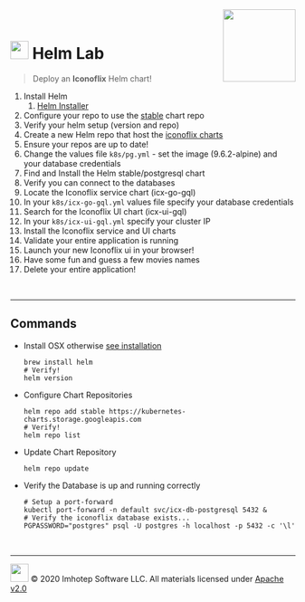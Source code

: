 <img src="../assets/k8sland.png" align="right" width="128" height="auto"/>

<br/>

# <img src="../assets/lab.png" width="32" height="auto"/> Helm Lab

> Deploy an **Iconoflix** Helm chart!

1. Install Helm
   1. [Helm Installer](https://github.com/kubernetes/helm/releases)
2. Configure your repo to use the [stable](https://kubernetes-charts.storage.googleapis.com) chart repo
3. Verify your helm setup (version and repo)
4. Create a new Helm repo that host the [iconoflix charts](https://imhotepio.github.io/iconoflix-charts)
5. Ensure your repos are up to date!
6. Change the values file `k8s/pg.yml` - set the image (9.6.2-alpine) and your database credentials
7. Find and Install the Helm stable/postgresql chart
8. Verify you can connect to the databases
9. Locate the Iconoflix service chart (icx-go-gql)
10. In your `k8s/icx-go-gql.yml` values file specify your database credentials
11. Search for the Iconoflix UI chart (icx-ui-gql)
12. In your `k8s/icx-ui-gql.yml` specify your cluster IP
13. Install the Iconoflix service and UI charts
14. Validate your entire application is running
15. Launch your new Iconoflix ui in your browser!
16. Have some fun and guess a few movies names
17. Delete your entire application!

<br/>

---

## Commands

- Install OSX otherwise [see installation](https://helm.sh/docs/intro/install)

  ```shell
  brew install helm
  # Verify!
  helm version
  ```

- Configure Chart Repositories

  ```shell
  helm repo add stable https://kubernetes-charts.storage.googleapis.com
  # Verify!
  helm repo list
  ```

- Update Chart Repository

  ```shell
  helm repo update
  ```

- Verify the Database is up and running correctly

  ```shell
  # Setup a port-forward
  kubectl port-forward -n default svc/icx-db-postgresql 5432 &
  # Verify the iconoflix database exists...
  PGPASSWORD="postgres" psql -U postgres -h localhost -p 5432 -c '\l'
  ```

<br/>

---
<img src="../assets/imhotep_logo.png" width="32" height="auto"/> © 2020 Imhotep Software LLC.
All materials licensed under [Apache v2.0](http://www.apache.org/licenses/LICENSE-2.0)